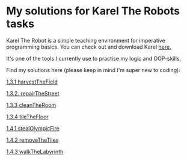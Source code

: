 # My solutions for Karel The Robots tasks

Karel The Robot is a simple teaching environment for imperative programming basics. You can check out and download Karel [here.](https://github.com/fredoverflow/karel)

It's one of the tools I currently use to practise my logic and OOP-skills. 

Find my solutions here (please keep in mind I'm super new to coding):

[1.3.1 harvestTheField](https://github.com/Gila-Johanna-Hofmann/karel_solution_suggestions/commit/654237e927414aa16a21f0a35e946c6db83bdac9)

[1.3.2. repairTheStreet](https://github.com/Gila-Johanna-Hofmann/karel_solutions/blob/main/solution_1.3.2_repairTheStreet)

[1.3.3 cleanTheRoom](https://github.com/Gila-Johanna-Hofmann/karel_solutions/blob/main/solution_1.3.3_cleanTheRoom)

[1.3.4 tileTheFloor](https://github.com/Gila-Johanna-Hofmann/karel_solutions/blob/main/solution_1.3.4_tileTheFloor)

[1.4.1 stealOlympicFire](https://github.com/Gila-Johanna-Hofmann/karel_solutions/blob/main/solution_1.4.1_stealOlympicFire)

[1.4.2 removeTheTiles](https://github.com/Gila-Johanna-Hofmann/karel_solutions/blob/main/solution_1.4.2_removeTheTiles)

[1.4.3 walkTheLabyrinth](https://github.com/Gila-Johanna-Hofmann/karel_solutions/blob/main/solution_1.4.3_walkTheLabyrinth)
